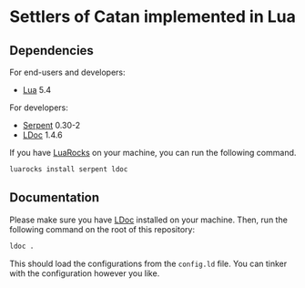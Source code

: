 # Settlers of Catan implemented in Lua

## Dependencies

For end-users and developers:

* [Lua] 5.4

For developers:

* [Serpent] 0.30-2
* [LDoc] 1.4.6

If you have [LuaRocks] on your machine, you can run the following command.

```sh
luarocks install serpent ldoc
```

## Documentation

Please make sure you have [LDoc] installed on your machine. Then, run the following command on the root of this repository:

```sh
ldoc .
```

This should load the configurations from the `config.ld` file. You can tinker with the configuration however you like.

[Lua]: https://www.lua.org/
[Serpent]: https://luarocks.org/modules/paulclinger/serpent
[LDoc]: https://stevedonovan.github.io/ldoc/
[LuaRocks]: https://luarocks.org/
